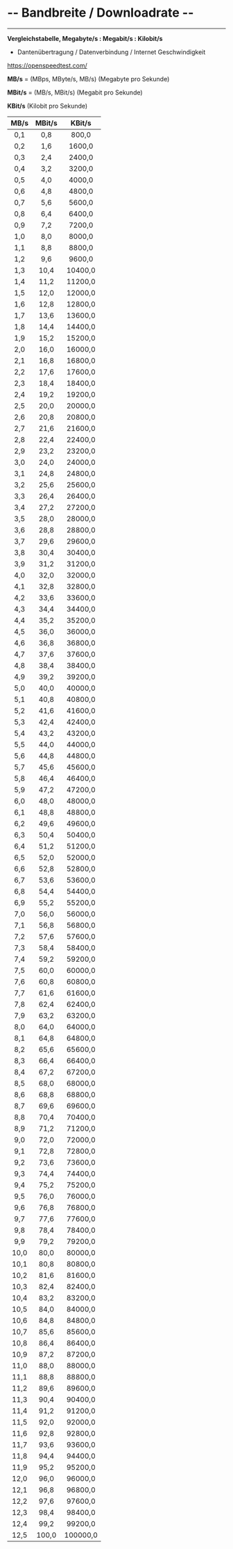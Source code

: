 # \-- Bandbreite / Downloadrate --

---

**Vergleichstabelle, Megabyte/s : Megabit/s : Kilobit/s**

- Dantenübertragung / Datenverbindung / Internet Geschwindigkeit

<https://openspeedtest.com/>

**MB/s** =  (MBps, MByte/s, MB/s)  (Megabyte pro Sekunde)

**MBit/s** = (MB/s, MBit/s) (Megabit pro Sekunde)

**KBit/s** (Kilobit pro Sekunde)

| **MB/s** | **MBit/s** | **KBit/s** |
|:----:|:------:|:------:|
| 0,1 | 0,8 | 800,0 |
| 0,2 | 1,6 | 1600,0 |
| 0,3 | 2,4 | 2400,0 |
| 0,4 | 3,2 | 3200,0 |
| 0,5 | 4,0 | 4000,0 |
| 0,6 | 4,8 | 4800,0 |
| 0,7 | 5,6 | 5600,0 |
| 0,8 | 6,4 | 6400,0 |
| 0,9 | 7,2 | 7200,0 |
| 1,0 | 8,0 | 8000,0 |
| 1,1 | 8,8 | 8800,0 |
| 1,2 | 9,6 | 9600,0 |
| 1,3 | 10,4 | 10400,0 |
| 1,4 | 11,2 | 11200,0 |
| 1,5 | 12,0 | 12000,0 |
| 1,6 | 12,8 | 12800,0 |
| 1,7 | 13,6 | 13600,0 |
| 1,8 | 14,4 | 14400,0 |
| 1,9 | 15,2 | 15200,0 |
| 2,0 | 16,0 | 16000,0 |
| 2,1 | 16,8 | 16800,0 |
| 2,2 | 17,6 | 17600,0 |
| 2,3 | 18,4 | 18400,0 |
| 2,4 | 19,2 | 19200,0 |
| 2,5 | 20,0 | 20000,0 |
| 2,6 | 20,8 | 20800,0 |
| 2,7 | 21,6 | 21600,0 |
| 2,8 | 22,4 | 22400,0 |
| 2,9 | 23,2 | 23200,0 |
| 3,0 | 24,0 | 24000,0 |
| 3,1 | 24,8 | 24800,0 |
| 3,2 | 25,6 | 25600,0 |
| 3,3 | 26,4 | 26400,0 |
| 3,4 | 27,2 | 27200,0 |
| 3,5 | 28,0 | 28000,0 |
| 3,6 | 28,8 | 28800,0 |
| 3,7 | 29,6 | 29600,0 |
| 3,8 | 30,4 | 30400,0 |
| 3,9 | 31,2 | 31200,0 |
| 4,0 | 32,0 | 32000,0 |
| 4,1 | 32,8 | 32800,0 |
| 4,2 | 33,6 | 33600,0 |
| 4,3 | 34,4 | 34400,0 |
| 4,4 | 35,2 | 35200,0 |
| 4,5 | 36,0 | 36000,0 |
| 4,6 | 36,8 | 36800,0 |
| 4,7 | 37,6 | 37600,0 |
| 4,8 | 38,4 | 38400,0 |
| 4,9 | 39,2 | 39200,0 |
| 5,0 | 40,0 | 40000,0 |
| 5,1 | 40,8 | 40800,0 |
| 5,2 | 41,6 | 41600,0 |
| 5,3 | 42,4 | 42400,0 |
| 5,4 | 43,2 | 43200,0 |
| 5,5 | 44,0 | 44000,0 |
| 5,6 | 44,8 | 44800,0 |
| 5,7 | 45,6 | 45600,0 |
| 5,8 | 46,4 | 46400,0 |
| 5,9 | 47,2 | 47200,0 |
| 6,0 | 48,0 | 48000,0 |
| 6,1 | 48,8 | 48800,0 |
| 6,2 | 49,6 | 49600,0 |
| 6,3 | 50,4 | 50400,0 |
| 6,4 | 51,2 | 51200,0 |
| 6,5 | 52,0 | 52000,0 |
| 6,6 | 52,8 | 52800,0 |
| 6,7 | 53,6 | 53600,0 |
| 6,8 | 54,4 | 54400,0 |
| 6,9 | 55,2 | 55200,0 |
| 7,0 | 56,0 | 56000,0 |
| 7,1 | 56,8 | 56800,0 |
| 7,2 | 57,6 | 57600,0 |
| 7,3 | 58,4 | 58400,0 |
| 7,4 | 59,2 | 59200,0 |
| 7,5 | 60,0 | 60000,0 |
| 7,6 | 60,8 | 60800,0 |
| 7,7 | 61,6 | 61600,0 |
| 7,8 | 62,4 | 62400,0 |
| 7,9 | 63,2 | 63200,0 |
| 8,0 | 64,0 | 64000,0 |
| 8,1 | 64,8 | 64800,0 |
| 8,2 | 65,6 | 65600,0 |
| 8,3 | 66,4 | 66400,0 |
| 8,4 | 67,2 | 67200,0 |
| 8,5 | 68,0 | 68000,0 |
| 8,6 | 68,8 | 68800,0 |
| 8,7 | 69,6 | 69600,0 |
| 8,8 | 70,4 | 70400,0 |
| 8,9 | 71,2 | 71200,0 |
| 9,0 | 72,0 | 72000,0 |
| 9,1 | 72,8 | 72800,0 |
| 9,2 | 73,6 | 73600,0 |
| 9,3 | 74,4 | 74400,0 |
| 9,4 | 75,2 | 75200,0 |
| 9,5 | 76,0 | 76000,0 |
| 9,6 | 76,8 | 76800,0 |
| 9,7 | 77,6 | 77600,0 |
| 9,8 | 78,4 | 78400,0 |
| 9,9 | 79,2 | 79200,0 |
| 10,0 | 80,0 | 80000,0 |
| 10,1 | 80,8 | 80800,0 |
| 10,2 | 81,6 | 81600,0 |
| 10,3 | 82,4 | 82400,0 |
| 10,4 | 83,2 | 83200,0 |
| 10,5 | 84,0 | 84000,0 |
| 10,6 | 84,8 | 84800,0 |
| 10,7 | 85,6 | 85600,0 |
| 10,8 | 86,4 | 86400,0 |
| 10,9 | 87,2 | 87200,0 |
| 11,0 | 88,0 | 88000,0 |
| 11,1 | 88,8 | 88800,0 |
| 11,2 | 89,6 | 89600,0 |
| 11,3 | 90,4 | 90400,0 |
| 11,4 | 91,2 | 91200,0 |
| 11,5 | 92,0 | 92000,0 |
| 11,6 | 92,8 | 92800,0 |
| 11,7 | 93,6 | 93600,0 |
| 11,8 | 94,4 | 94400,0 |
| 11,9 | 95,2 | 95200,0 |
| 12,0 | 96,0 | 96000,0 |
| 12,1 | 96,8 | 96800,0 |
| 12,2 | 97,6 | 97600,0 |
| 12,3 | 98,4 | 98400,0 |
| 12,4 | 99,2 | 99200,0 |
| 12,5 | 100,0 | 100000,0 |
